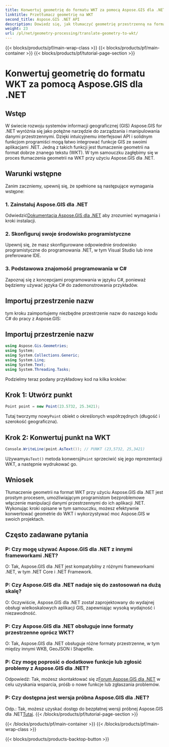 ```yaml
---
title: Konwertuj geometrię do formatu WKT za pomocą Aspose.GIS dla .NET
linktitle: Przetłumacz geometrię na WKT
second_title: Aspose.GIS .NET API
description: Dowiedz się, jak tłumaczyć geometrię przestrzenną na format dobrze znanego tekstu (WKT) przy użyciu Aspose.GIS dla .NET. Zwiększ swoje umiejętności w zakresie programowania GIS.
weight: 23
url: /pl/net/geometry-processing/translate-geometry-to-wkt/
---
```


{{< blocks/products/pf/main-wrap-class >}}
{{< blocks/products/pf/main-container >}}
{{< blocks/products/pf/tutorial-page-section >}}

# Konwertuj geometrię do formatu WKT za pomocą Aspose.GIS dla .NET

## Wstęp
W świecie rozwoju systemów informacji geograficznej (GIS) Aspose.GIS for .NET wyróżnia się jako potężne narzędzie do zarządzania i manipulowania danymi przestrzennymi. Dzięki intuicyjnemu interfejsowi API i solidnym funkcjom programiści mogą łatwo integrować funkcje GIS ze swoimi aplikacjami .NET. Jedną z takich funkcji jest tłumaczenie geometrii na format dobrze znanego tekstu (WKT). W tym samouczku zagłębimy się w proces tłumaczenia geometrii na WKT przy użyciu Aspose.GIS dla .NET.
## Warunki wstępne
Zanim zaczniemy, upewnij się, że spełnione są następujące wymagania wstępne:
### 1. Zainstaluj Aspose.GIS dla .NET
 Odwiedzić[Dokumentacja Aspose.GIS dla .NET](https://reference.aspose.com/gis/net/) aby zrozumieć wymagania i kroki instalacji.
### 2. Skonfiguruj swoje środowisko programistyczne
Upewnij się, że masz skonfigurowane odpowiednie środowisko programistyczne do programowania .NET, w tym Visual Studio lub inne preferowane IDE.
### 3. Podstawowa znajomość programowania w C#
Zapoznaj się z koncepcjami programowania w języku C#, ponieważ będziemy używać języka C# do zademonstrowania przykładów.

## Importuj przestrzenie nazw
tym kroku zaimportujemy niezbędne przestrzenie nazw do naszego kodu C# do pracy z Aspose.GIS:
## Importuj przestrzenie nazw
```csharp
using Aspose.Gis.Geometries;
using System;
using System.Collections.Generic;
using System.Linq;
using System.Text;
using System.Threading.Tasks;
```

Podzielmy teraz podany przykładowy kod na kilka kroków:
## Krok 1: Utwórz punkt
```csharp
Point point = new Point(23.5732, 25.3421);
```
 Tutaj tworzymy nowy`Point` obiekt o określonych współrzędnych (długość i szerokość geograficzna).
## Krok 2: Konwertuj punkt na WKT
```csharp
Console.WriteLine(point.AsText()); // PUNKT (23,5732, 25,3421)
```
 Używamy`AsText()` metoda konwersji`Point` sprzeciwić się jego reprezentacji WKT, a następnie wydrukować go.

## Wniosek
Tłumaczenie geometrii na format WKT przy użyciu Aspose.GIS dla .NET jest prostym procesem, umożliwiającym programistom bezproblemowe włączenie manipulacji danymi przestrzennymi do ich aplikacji .NET. Wykonując kroki opisane w tym samouczku, możesz efektywnie konwertować geometrie do WKT i wykorzystywać moc Aspose.GIS w swoich projektach.
## Często zadawane pytania
### P: Czy mogę używać Aspose.GIS dla .NET z innymi frameworkami .NET?
O: Tak, Aspose.GIS dla .NET jest kompatybilny z różnymi frameworkami .NET, w tym .NET Core i .NET Framework.
### P: Czy Aspose.GIS dla .NET nadaje się do zastosowań na dużą skalę?
O: Oczywiście, Aspose.GIS dla .NET został zaprojektowany do wydajnej obsługi wielkoskalowych aplikacji GIS, zapewniając wysoką wydajność i niezawodność.
### P: Czy Aspose.GIS dla .NET obsługuje inne formaty przestrzenne oprócz WKT?
O: Tak, Aspose.GIS dla .NET obsługuje różne formaty przestrzenne, w tym między innymi WKB, GeoJSON i Shapefile.
### P: Czy mogę poprosić o dodatkowe funkcje lub zgłosić problemy z Aspose.GIS dla .NET?
 Odpowiedź: Tak, możesz skontaktować się z[Forum Aspose.GIS dla .NET](https://forum.aspose.com/c/gis/33) w celu uzyskania wsparcia, próśb o nowe funkcje lub zgłaszania problemów.
### P: Czy dostępna jest wersja próbna Aspose.GIS dla .NET?
 Odp.: Tak, możesz uzyskać dostęp do bezpłatnej wersji próbnej Aspose.GIS dla .NET[Tutaj](https://releases.aspose.com/).
{{< /blocks/products/pf/tutorial-page-section >}}

{{< /blocks/products/pf/main-container >}}
{{< /blocks/products/pf/main-wrap-class >}}

{{< blocks/products/products-backtop-button >}}
